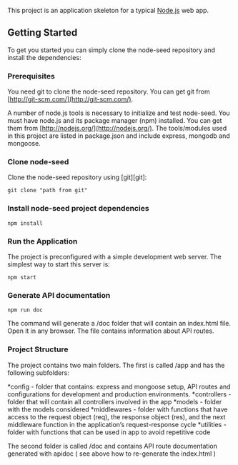This project is an application skeleton for a typical [Node.js](https://nodejs.org/) web app.

## Getting Started
To get you started you can simply clone the node-seed repository and install the dependencies:

### Prerequisites
You need git to clone the node-seed repository. You can get git from
[http://git-scm.com/](http://git-scm.com/).

A number of node.js tools is necessary to initialize and test node-seed. You must have node.js and its package manager (npm) installed. You can get them from  [http://nodejs.org/](http://nodejs.org/). The tools/modules used in this project are listed in package.json and include express, mongodb and mongoose.

### Clone node-seed
Clone the node-seed repository using [git][git]:

    git clone "path from git"

### Install node-seed project dependencies

    npm install

### Run the Application

The project is preconfigured with a simple development web server.  The simplest way to start this server is:

    npm start

### Generate API documentation

    npm run doc

The command will generate a /doc folder that will contain an index.html file. Open it in any browser. The file contains information about API routes.

### Project Structure

The project contains two main folders.
The first is called /app and has the following subfolders:

 *config - folder that contains: express and mongoose setup, API routes and configurations for development and production environments.
 *controllers - folder that will contain all controllers involved in the app
 *models - folder with the models considered
 *middlewares - folder with functions that have access to the request object (req), the response object (res), and the next middleware function in the application’s request-response cycle
 *utilities - folder with functions that can be used in app to avoid repetitive code

The second folder is called /doc and contains API route documentation generated with apidoc ( see above how to re-generate the index.html )